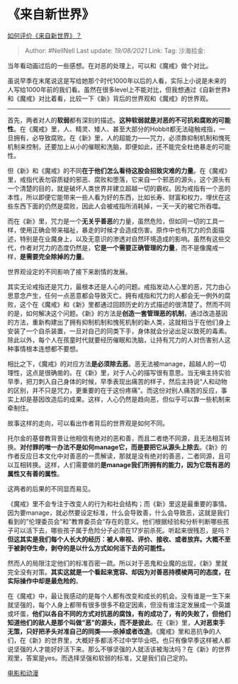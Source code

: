 # 《来自新世界》
[如何评价《来自新世界》？](https://www.zhihu.com/question/22339978/answer/529121894)

> Author: #NellNell
> Last update: *19/08/2021*
> Link:
> Tag:
> 沙海拾金:

当年看动画过后的一些感想。在对恶的处理上，可以和《魔戒》做个对比。

虽说早季在末尾说这是写给她那个时代1000年以后的人看，实际上小说是未来的人写给1000年前的我们看。虽然在很多level上不能对比，但我想通过《自新世界》和《魔戒》对比着看，比较一下《新》背后的世界观和《魔戒》的世界观。

---

首先，两者对人的**软弱**都有深刻的描述。**这种软弱就是对恶的不可抗和腐败的可能性**。在《魔戒》里，人、精灵、矮人、甚至大部分的Hobbit都无法碰触戒指，一旦拥有，必导致腐败。在《新》里，人的超能力——咒力，必须靠抑制机制和愧死机制来控制，还要加上从小的催眠和洗脑，即便如此，还不能完全杜绝暴走的可能性。

但《新》和《魔戒》的不同**在于他们怎么看待这股会招致灾难的力量**。在《魔戒》里，戒指代表勿容质疑的邪恶、腐败和堕落，它来自一个邪恶的源头，这个源头有一个清楚的目的，就是破坏人类世界并建立超越一切的霸权。因为戒指有一个恶的本性，所以即便它能带来一些人看为好的东西，比如长寿、财富和权力，埋伏在这些东西下面的仍然是腐败，因此人会被戒指所消耗掉，一天一天的被它所吞噬。

而在《新》里，咒力是一个**无关乎善恶**的力量，虽然危险，但如同一切的工具一样，使用正确会带来福祉，暴走的时候才会造成伤害。原作中也有咒力的负面描述，特别是在业魔身上，以及无意识的渗透对自然环境造成的影响。虽然有这些交代，作者对咒力的态度仍然是，**它是一个需要正确管理的力量**，而不是像魔戒一样，**是需要完全除掉的力量**。

世界观设定的不同影响了接下来剧情的发展。

其实无论戒指还是咒力，最根本还是人心的问题。戒指发动人心里的恶，咒力由心思意念产生，任何一点恶意都会导致灭亡。拥有戒指和咒力的人都会无一例外的腐败，这个在《魔戒》和《新》里都通过回顾历史的方式描述的很清楚了。然而不同的是，如何解决这个问题。《新》的方法是**创造一套管理恶的机制**，通过改造基因的方法，重新构建出了拥有抑制机制和愧死机制的新人类，这就相当于在他们身上安装了一个自杀装置，一旦对自己的同类下手，身体就会分泌出足以致死的毒素。除此以外，每个人在孩童时代就要经历催眠和洗脑，让持有咒力的人对伤害别人这种事情根本连想都不要想。

相比之下，《魔戒》的对应方法**是必须除去恶**。恶无法被manage，超越人的一切理性，这点是很确凿的。在《新》里，对于人心的描写很有意思。当无嗔主持实验早季，把刀刺入自己身体的时候，早季表现出痛苦的样子，然后主持说“人和动物的区别，并不只是咒力，更重要的在于这份疼痛”。而这份对别人痛苦的反应，事实上却是基因改造后的成果。这样，人心仍然是趋向恶，但似乎可以靠一些机制来牵制住。

故事这样的走向，可以看出作者背后的世界观是如何不同。

托尔金的基督教背景让他相信有绝对的恶和善，而且二者绝不同源，且无法相互转换。**对付罪的唯一办法不是如何manage它，而是要把它从源头上除去**。《新》的作者反应日本文化中对善恶的一贯解读，那就是没有绝对的善恶，二者同源，且可以互相转换。这样，人们需要做的**是manage我们所拥有的能力，因为它既有恶的属性又有善的属性**。

这两者的后果的不同显而易见。

《魔戒》里不会专注于改变人的行为和社会结构；而《新》里这是最重要的事情。因为要manage，就必然要设定标准，什么会导致善，什么会导致恶，这就是我们看到的”伦理委员会“和”教育委员会“存在的意义。他们根据经验和分析判断哪些孩子可以活下去，哪些孩子属于危险分子必须在17岁前杀死。听起来很残忍，是吗？**但这其实是我们每个人长大的经历：被人审视、评价、接收、或者放弃。大概不至于被剥夺生命，剥夺的是以什么方式如何活下去的可能性。**

然而人的局限注定他们的标准百密一疏。所以对于恶鬼和业魔的出现，《新》里就完全没有对策。**其实这就是一个看起来宽容、却因为对善恶持模棱两可的态度，在实际操作中却是最危险的**。

在《魔戒》中，最让我感动的是每个人都有改变和成长的机会。没有谁是一生下来就坚强的，每个人身上都带有很多很多不稳定因素，但没有谁注定发展成一个英雄或坏蛋，**他们以各自不同的方式对抗恶的腐蚀，有的成功了，有的失败了，但他们知道他们的敌人是那个叫做“恶”的源头，而不是彼此**。在《新》里，**人对恶束手无策，只好把矛头对准自己的同类——杀掉或者改造**。《魔戒》里和恶抗争的人们，在《新》的世界里，大概好多都活不过中学毕业吧。也只有像早季这样被人都说坚强的人才能好好活下来。那么不够坚强的人就活该被淘汰吗？在《新》的世界观里，答案是yes。而选择坚强和软弱的标准，又是我们自己定的。

[电影和动漫](https://www.zhihu.com/collection/313818721)
